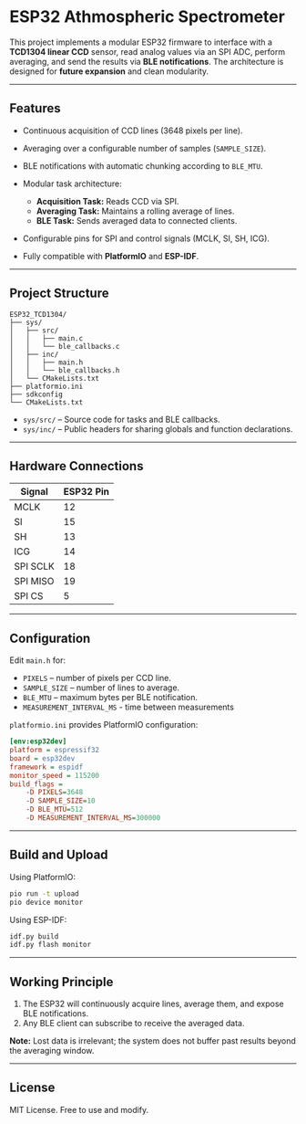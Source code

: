 # ESP32 Athmospheric Spectrometer

This project implements a modular ESP32 firmware to interface with a **TCD1304 linear CCD** sensor, read analog values via an SPI ADC, perform averaging, and send the results via **BLE notifications**. The architecture is designed for **future expansion** and clean modularity.

---

## **Features**

* Continuous acquisition of CCD lines (3648 pixels per line).
* Averaging over a configurable number of samples (`SAMPLE_SIZE`).
* BLE notifications with automatic chunking according to `BLE_MTU`.
* Modular task architecture:

  * **Acquisition Task:** Reads CCD via SPI.
  * **Averaging Task:** Maintains a rolling average of lines.
  * **BLE Task:** Sends averaged data to connected clients.
* Configurable pins for SPI and control signals (MCLK, SI, SH, ICG).
* Fully compatible with **PlatformIO** and **ESP-IDF**.

---

## **Project Structure**

```
ESP32_TCD1304/
├── sys/
│   ├── src/
│   │   ├── main.c
│   │   └── ble_callbacks.c
│   ├── inc/
│   │   ├── main.h
│   │   └── ble_callbacks.h
│   └── CMakeLists.txt
├── platformio.ini
├── sdkconfig
└── CMakeLists.txt
```

* `sys/src/` – Source code for tasks and BLE callbacks.
* `sys/inc/` – Public headers for sharing globals and function declarations.

---

## **Hardware Connections**

| Signal   | ESP32 Pin |
| -------- | --------- |
| MCLK     | 12        |
| SI       | 15        |
| SH       | 13        |
| ICG      | 14        |
| SPI SCLK | 18        |
| SPI MISO | 19        |
| SPI CS   | 5         |

---

## **Configuration**

Edit `main.h` for:

* `PIXELS` – number of pixels per CCD line.
* `SAMPLE_SIZE` – number of lines to average.
* `BLE_MTU` – maximum bytes per BLE notification.
* `MEASUREMENT_INTERVAL_MS` - time between measurements

`platformio.ini` provides PlatformIO configuration:

```ini
[env:esp32dev]
platform = espressif32
board = esp32dev
framework = espidf
monitor_speed = 115200
build_flags =
    -D PIXELS=3648
    -D SAMPLE_SIZE=10
    -D BLE_MTU=512
    -D MEASUREMENT_INTERVAL_MS=300000
```

---

## **Build and Upload**

Using PlatformIO:

```bash
pio run -t upload
pio device monitor
```

Using ESP-IDF:

```bash
idf.py build
idf.py flash monitor
```

---

## **Working Principle**

1. The ESP32 will continuously acquire lines, average them, and expose BLE notifications.
2. Any BLE client can subscribe to receive the averaged data.

**Note:** Lost data is irrelevant; the system does not buffer past results beyond the averaging window.

---

## **License**

MIT License. Free to use and modify.
